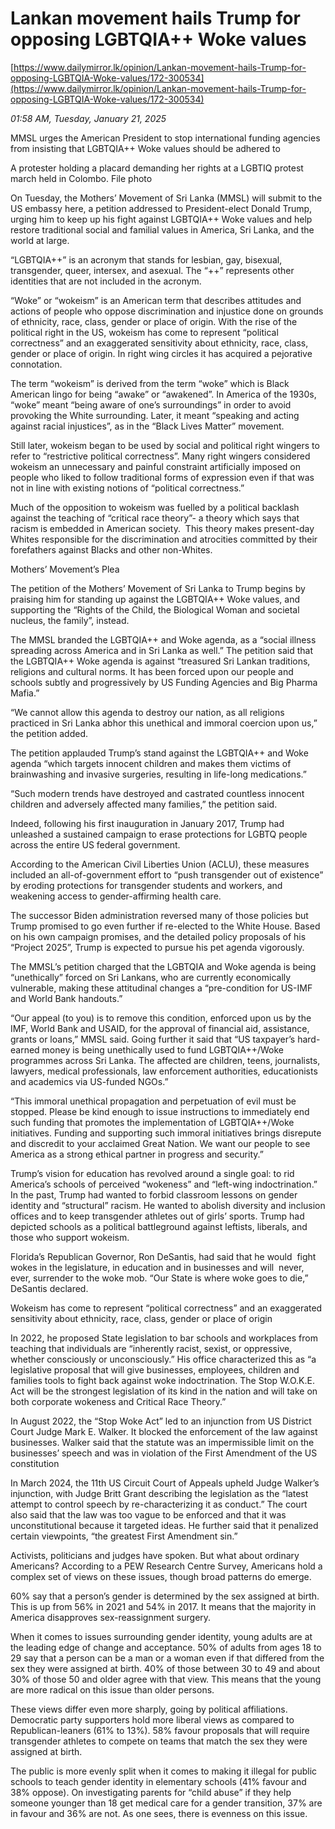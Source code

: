 # Lankan movement hails Trump for opposing LGBTQIA++ Woke values

[https://www.dailymirror.lk/opinion/Lankan-movement-hails-Trump-for-opposing-LGBTQIA-Woke-values/172-300534](https://www.dailymirror.lk/opinion/Lankan-movement-hails-Trump-for-opposing-LGBTQIA-Woke-values/172-300534)

*01:58 AM, Tuesday, January 21, 2025*

MMSL urges the American President to stop international funding agencies from insisting that LGBTQIA++ Woke values should be adhered to

A protester holding a placard demanding her rights at a LGBTIQ protest march held in Colombo. File photo

On Tuesday, the Mothers’ Movement of Sri Lanka (MMSL) will submit to the US embassy here, a petition addressed to President-elect Donald Trump, urging him to keep up his fight against LGBTQIA++ Woke values and help restore traditional social and familial values in America, Sri Lanka, and the world at large.

“LGBTQIA++” is an acronym that stands for lesbian, gay, bisexual, transgender, queer, intersex, and asexual. The “++” represents other identities that are not included in the acronym.

“Woke” or “wokeism” is an American term that describes attitudes and actions of people who oppose discrimination and injustice done on grounds of ethnicity, race, class, gender or place of origin. With the rise of the political right in the US, wokeism has come to represent “political correctness” and an exaggerated sensitivity about ethnicity, race, class, gender or place of origin. In right wing circles it has acquired a pejorative connotation.

The term “wokeism” is derived from the term “woke” which is Black American lingo for being “awake” or “awakened”. In America of the 1930s, “woke” meant “being aware of one’s surroundings” in order to avoid provoking the White surrounding. Later, it meant “speaking and acting against racial injustices”, as in the “Black Lives Matter” movement.

Still later, wokeism began to be used by social and political right wingers to refer to “restrictive political correctness”. Many right wingers considered wokeism an unnecessary and painful constraint artificially imposed on people who liked to follow traditional forms of expression even if that was not in line with existing notions of “political correctness.”

Much of the opposition to wokeism was fuelled by a political backlash against the teaching of “critical race theory”- a theory which says that racism is embedded in American society.  This theory makes present-day Whites responsible for the discrimination and atrocities committed by their forefathers against Blacks and other non-Whites.

Mothers’ Movement’s Plea

The petition of the Mothers’ Movement of Sri Lanka to Trump begins by praising him for standing up against the LGBTQIA++ Woke values, and supporting the “Rights of the Child, the Biological Woman and societal nucleus, the family”, instead.

The MMSL branded the LGBTQIA++ and Woke agenda, as a “social illness spreading across America and in Sri Lanka as well.” The petition said that the LGBTQIA++ Woke agenda is against “treasured Sri Lankan traditions, religions and cultural norms. It has been forced upon our people and schools subtly and progressively by US Funding Agencies and Big Pharma Mafia.”

“We cannot allow this agenda to destroy our nation, as all religions practiced in Sri Lanka abhor this unethical and immoral coercion upon us,” the petition added.

The petition applauded Trump’s stand against the LGBTQIA++ and Woke agenda “which targets innocent children and makes them victims of brainwashing and invasive surgeries, resulting in life-long medications.”

“Such modern trends have destroyed and castrated countless innocent children and adversely affected many families,” the petition said.

Indeed, following his first inauguration in January 2017, Trump had unleashed a sustained campaign to erase protections for LGBTQ people across the entire US federal government.

According to the American Civil Liberties Union (ACLU), these measures included an all-of-government effort to “push transgender out of existence” by eroding protections for transgender students and workers, and weakening access to gender-affirming health care.

The successor Biden administration reversed many of those policies but Trump promised to go even further if re-elected to the White House. Based on his own campaign promises, and the detailed policy proposals of his “Project 2025”, Trump is expected to pursue his pet agenda vigorously.

The MMSL’s petition charged that the LGBTQIA and Woke agenda is being “unethically” forced on Sri Lankans, who are currently economically vulnerable, making these attitudinal changes a “pre-condition for US-IMF and World Bank handouts.”

“Our appeal (to you) is to remove this condition, enforced upon us by the IMF, World Bank and USAID, for the approval of financial aid, assistance, grants or loans,” MMSL said. Going further it said that “US taxpayer’s hard-earned money is being unethically used to fund LGBTQIA++/Woke programmes across Sri Lanka. The affected are children, teens, journalists, lawyers, medical professionals, law enforcement authorities, educationists and academics via US-funded NGOs.”

“This immoral unethical propagation and perpetuation of evil must be stopped. Please be kind enough to issue instructions to immediately end such funding that promotes the implementation of LGBTQIA++/Woke initiatives. Funding and supporting such immoral initiatives brings disrepute and discredit to your acclaimed Great Nation. We want our people to see America as a strong ethical partner in progress and security.”

Trump’s vision for education has revolved around a single goal: to rid America’s schools of perceived “wokeness” and “left-wing indoctrination.” In the past, Trump had wanted to forbid classroom lessons on gender identity and “structural” racism. He wanted to abolish diversity and inclusion offices and to keep transgender athletes out of girls’ sports. Trump had depicted schools as a political battleground against leftists, liberals, and those who support wokeism.

Florida’s Republican Governor, Ron DeSantis, had said that he would  fight wokes in the legislature, in education and in businesses and will  never, ever, surrender to the woke mob. “Our State is where woke goes to die,” DeSantis declared.

Wokeism has come to represent “political correctness” and an exaggerated sensitivity about ethnicity, race, class, gender or place of origin

In 2022, he proposed State legislation to bar schools and workplaces from teaching that individuals are “inherently racist, sexist, or oppressive, whether consciously or unconsciously.” His office characterized this as “a legislative proposal that will give businesses, employees, children and families tools to fight back against woke indoctrination. The Stop W.O.K.E. Act will be the strongest legislation of its kind in the nation and will take on both corporate wokeness and Critical Race Theory.”

In August 2022, the “Stop Woke Act” led to an injunction from US District Court Judge Mark E. Walker. It blocked the enforcement of the law against businesses. Walker said that the statute was an impermissible limit on the businesses’ speech and was in violation of the First Amendment of the US constitution

In March 2024, the 11th US Circuit Court of Appeals upheld Judge Walker’s injunction, with Judge Britt Grant describing the legislation as the “latest attempt to control speech by re-characterizing it as conduct.” The court also said that the law was too vague to be enforced and that it was unconstitutional because it targeted ideas. He further said that it penalized certain viewpoints, “the greatest First Amendment sin.”

Activists, politicians and judges have spoken. But what about ordinary Americans? According to a PEW Research Centre Survey, Americans hold a complex set of views on these issues, though broad patterns do emerge.

60% say that a person’s gender is determined by the sex assigned at birth. This is up from 56% in 2021 and 54% in 2017. It means that the majority in America disapproves sex-reassignment surgery.

When it comes to issues surrounding gender identity, young adults are at the leading edge of change and acceptance. 50% of adults from ages 18 to 29 say that a person can be a man or a woman even if that differed from the sex they were assigned at birth. 40% of those between 30 to 49 and about 30% of those 50 and older agree with that view. This means that the young are more radical on this issue than older persons.

These views differ even more sharply, going by political affiliations. Democratic party supporters hold more liberal views as compared to Republican-leaners (61% to 13%). 58% favour proposals that will require transgender athletes to compete on teams that match the sex they were assigned at birth.

The public is more evenly split when it comes to making it illegal for public schools to teach gender identity in elementary schools (41% favour and 38% oppose). On investigating parents for “child abuse” if they help someone younger than 18 get medical care for a gender transition, 37% are in favour and 36% are not. As one sees, there is evenness on this issue.

